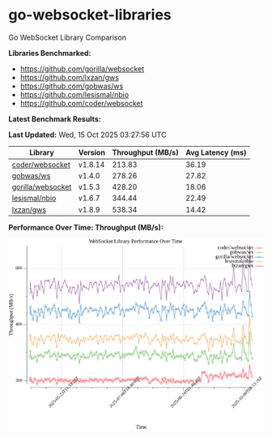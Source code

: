 # go-websocket-libraries

Go WebSocket Library Comparison

**Libraries Benchmarked:**

- https://github.com/gorilla/websocket
- https://github.com/lxzan/gws
- https://github.com/gobwas/ws
- https://github.com/lesismal/nbio
- https://github.com/coder/websocket

**Latest Benchmark Results:**

<!-- BENCHMARK_TABLE_START -->
**Last Updated:** Wed, 15 Oct 2025 03:27:56 UTC

| Library                                         | Version         | Throughput (MB/s) | Avg Latency (ms) |
| ----------------------------------------------- | --------------- | ----------------- | ---------------- |
| [coder/websocket](https://github.com/coder/websocket) | v1.8.14 | 213.83 | 36.19 |
| [gobwas/ws](https://github.com/gobwas/ws) | v1.4.0 | 278.26 | 27.82 |
| [gorilla/websocket](https://github.com/gorilla/websocket) | v1.5.3 | 428.20 | 18.06 |
| [lesismal/nbio](https://github.com/lesismal/nbio) | v1.6.7 | 344.44 | 22.49 |
| [lxzan/gws](https://github.com/lxzan/gws) | v1.8.9 | 538.34 | 14.42 |
<!-- BENCHMARK_TABLE_END -->

**Performance Over Time: Throughput (MB/s):**

![Benchmark Performance Graph](benchmark_performance.png)
